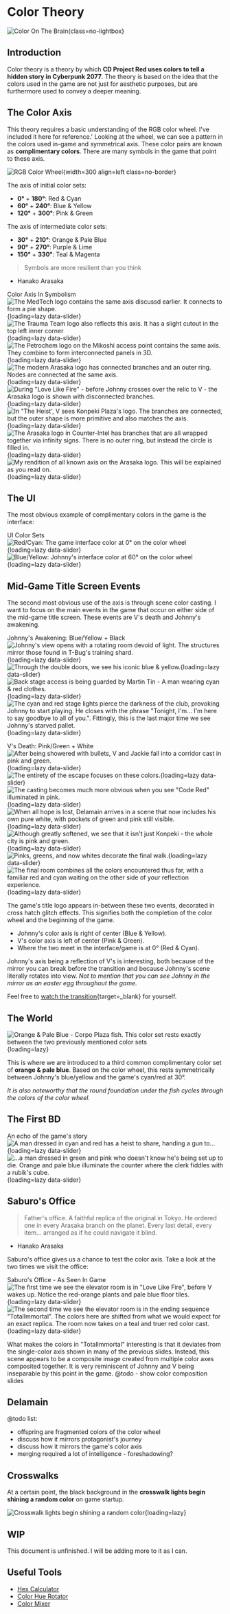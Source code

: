 # Color Theory

![Color On The Brain](./assets/color-brain.png){class=no-lightbox}

## Introduction

Color theory is a theory by which **CD Project Red uses colors to tell a hidden
story in Cyberpunk 2077**. The theory is based on the idea that the colors used
in the game are not just for aesthetic purposes, but are furthermore used to
convey a deeper meaning.

## The Color Axis

This theory requires a basic understanding of the RGB color wheel. I've included
it here for reference.' Looking at the wheel, we can see a pattern in the colors
used in-game and symmetrical axis. These color pairs are known as
**complimentary colors**. There are many symbols in the game that point to these
axis.

![RGB Color Wheel](./assets/rgb-color-wheel.png){width=300 align=left class=no-border}

The axis of initial color sets:

- **0°** + **180°**: Red & Cyan
- **60°** + **240°**: Blue & Yellow
- **120°** + **300°**: Pink & Green

The axis of intermediate color sets:

- **30°** + **210°**: Orange & Pale Blue
- **90°** + **270°**: Purple & Lime
- **150°** + **330°**: Teal & Magenta

> Symbols are more resilient than you think

- Hanako Arasaka

Color Axis In Symbolism
![The MedTech logo contains the same axis discussd earlier. It connects to form a pie shape.](./assets/logo-medtech.png){loading=lazy data-slider}
![The Trauma Team logo also reflects this axis. It has a slight cutout in the top left inner corner](./assets/logo-trauma-team.png){loading=lazy data-slider}
![The Petrochem logo on the Mikoshi access point contains the same axis. They combine to form interconnected panels in 3D.](./assets/logo-petrro-axis.png){loading=lazy data-slider}
![The modern Arasaka logo has connected branches and an outer ring. Nodes are connected at the same axis.](./assets/logo-arasaka-modern.png){loading=lazy data-slider}
![During "Love Like Fire" - before Johnny crosses over the relic to V - the Arasaka logo is shown with disconnected branches.](./assets/logo-arasaka-classic.jpg){loading=lazy data-slider}
![In "The Heist', V sees Konpeki Plaza's logo. The branches are connected, but the outer shape is more primitive and also matches the axis.](./assets/logo-konpekiplaza.png){loading=lazy data-slider}
![The Arasaka logo in Counter-Intel has branches that are all wrapped together via infinity signs. There is no outer ring, but instead the circle is filled in.](./assets/logo-arasaka-counterintel.png){loading=lazy data-slider}
![My rendition of all known axis on the Arasaka logo. This will be explained as you read on.](./assets/logo-arasaka-theory.png){loading=lazy data-slider}

## The UI

The most obvious example of complimentary colors in the game is the interface:

UI Color Sets
![Red/Cyan: The game interface color at 0° on the color wheel](./assets/ui-v.png){loading=lazy data-slider}
![Blue/Yellow: Johnny's interface color at 60° on the color wheel](./assets/ui-johnny.png){loading=lazy data-slider}

## Mid-Game Title Screen Events

The second most obvious use of the axis is through scene color casting. I want
to focus on the main events in the game that occur on either side of the mid-game
title screen. These events are V's death and Johnny's awakening.

Johnny's Awakening: Blue/Yellow + Black
![Johnny's view opens with a rotating room devoid of light. The structures mirror those found in T-Bug's training shard.](./assets/johnny-darkness.png){loading=lazy data-slider}
![Through the double doors, we see his iconic blue & yellow.](./assets/johnny-blue-and-yellow.jpg){loading=lazy data-slider}
![Back stage access is being guarded by Martin Tin - A man wearing cyan & red clothes.](./assets/martin-tin-cyan-red.jpg){loading=lazy data-slider}
![The cyan and red stage lights pierce the darkness of the club, provoking Johnny to start playing. He closes with the phrase "Tonight, I'm... I'm here to say goodbye to all of you.". Fittingly, this is the last major time we see Johnny's starved pallet.](./assets/stage-cyan-red.jpg){loading=lazy data-slider}

V's Death: Pink/Green + White
![After being showered with bullets, V and Jackie fall into a corridor cast in pink and green.](./assets/v-begin-colors.jpg){loading=lazy data-slider}
![The entirety of the escape focuses on these colors.](./assets/v-mid-escape.jpg){loading=lazy data-slider}
![The casting becomes much more obvious when you see "Code Red" illuminated in pink.](./assets/v-code-red-is-pink.jpg){loading=lazy data-slider}
![When all hope is lost, Delamain arrives in a scene that now includes his own pure white, with pockets of green and pink still visible.](./assets/delamain-white.jpg){loading=lazy data-slider}
![Although greatly softened, we see that it isn't just Konpeki - the whole city is pink and green.](./assets/v-escape.jpg){loading=lazy data-slider}
![Pinks, greens, and now whites decorate the final walk.](./assets/v-delamain-parked.jpg){loading=lazy data-slider}
![The final room combines all the colors encountered thus far, with a familiar red and cyan waiting on the other side of your reflection experience.](./assets/v-final-room.jpg){loading=lazy data-slider}

The game's title logo appears in-between these two events, decorated in cross
hatch glitch effects. This signifies both the completion of the color wheel and
the beginning of the game.

- Johnny's color axis is right of center (Blue & Yellow).
- V's color axis is left of center (Pink & Green).
- Where the two meet in the interface/game is at 0° (Red & Cyan).

Johnny's axis being a reflection of V's is interesting, both because of the
mirror you can break before the transition and because Johnny's scene literally
rotates into view. *Not to mention that you can see Johnny in the mirror as an
easter egg throughout the game.*

Feel free to
[watch the transition](https://youtu.be/8jljcwOoTsM?t=81){target=_blank} for yourself.

## The World

![Orange & Pale Blue - Corpo Plaza fish. This color set rests exactly between the two previously mentioned color sets](./assets/corpo-fish-colorwheel.jpg){loading=lazy}

This is where we are introduced to a third common complimentary color set of
**orange & pale blue**. Based on the color wheel, this rests symmetrically between
Johnny's blue/yellow and the game's cyan/red at 30°.

*It is also noteworthy that the round foundation under the fish cycles through
the colors of the color wheel.*

## The First BD

An echo of the game's story
![A man dressed in cyan and red has a heist to share, handing a gun to...](./assets/bd-1.jpg){loading=lazy data-slider}
![...a man dressed in green and pink who doesn't know he's being set up to die. Orange and pale blue illuminate the counter where the clerk fiddles with a rubik's cube.](./assets/bd-2.jpg){loading=lazy data-slider}

## Saburo's Office

> Father's office. A faithful replica of the original in Tokyo. He ordered one in every Arasaka branch on the planet. Every last detail, every item... arranged as if he could navigate it blind.

- Hanako Arasaka

Saburo's office gives us a chance to test the color axis. Take a look at the two
times we visit the office:

Saburo's Office - As Seen In Game
![The first time we see the elevator room is in "Love Like Fire", before V wakes up. Notice the red-orange plants and pale blue floor tiles.](./assets/saburo-floor-johnny.png){loading=lazy data-slider}
![The second time we see the elevator room is in the ending sequence "TotalImmortal". The colors here are shifted from what we would expect for an exact replica. The room now takes on a teal and truer red color cast.](./assets/saburo-floor-combined.png){loading=lazy data-slider}

What makes the colors in "TotalImmortal" interesting is that it deviates from the
single-color axis shown in many of the previous slides. Instead, this scene
appears to be a composite image created from multiple color axes composited
together. It is very reminiscent of Johnny and V being inseparable by this point
in the game. @todo - show color composition slides

## Delamain

@todo list:

- offspring are fragmented colors of the color wheel
- discuss how it mirrors protagonist's journey
- discuss how it mirrors the game's color axis
- merging required a lot of intelligence - foreshadowing?

## Crosswalks

At a certain point, the black background in the **crosswalk lights begin shining a
random color** on game startup.

![Crosswalk lights begin shining a random color](./assets/colored-crosswalks.png){loading=lazy}

## WIP

This document is unfinished. I will be adding more to it as I can.

## Useful Tools

- [Hex Calculator](https://www.calculator.net/hex-calculator.html)
- [Color Hue Rotator](https://imgonline.tools/color-hue)
- [Color Mixer](https://colordesigner.io/color-mixer)
